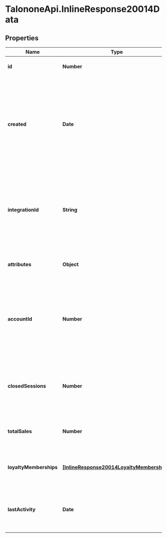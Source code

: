 # TalononeApi.InlineResponse20014Data

## Properties
Name | Type | Description | Notes
------------ | ------------- | ------------- | -------------
**id** | **Number** | Unique ID for this entity. | 
**created** | **Date** | The exact moment this entity was created. The exact moment this entity was created. The exact moment this entity was created. | 
**integrationId** | **String** | The ID used for this entity in the application system. The ID used for this entity in the application system. | 
**attributes** | **Object** | Arbitrary properties associated with this item | 
**accountId** | **Number** | The ID of the Talon.One account that owns this profile. The ID of the Talon.One account that owns this profile. | 
**closedSessions** | **Number** | The total amount of closed sessions by a customer. A closed session is a successful purchase. | 
**totalSales** | **Number** | Sum of all purchases made by this customer | 
**loyaltyMemberships** | [**[InlineResponse20014LoyaltyMemberships]**](InlineResponse20014LoyaltyMemberships.md) | A list of loyalty programs joined by the customer | 
**lastActivity** | **Date** | Timestamp of the most recent event received from this customer | 


